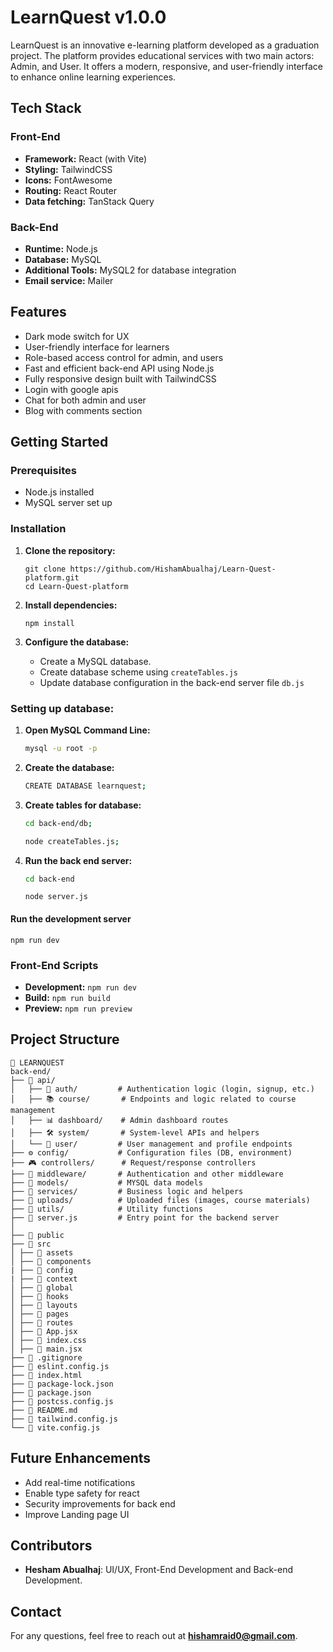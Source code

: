 # LearnQuest v1.0.0
LearnQuest is an innovative e-learning platform developed as a graduation project. The platform provides educational services with two main actors: Admin, and User. It offers a modern, responsive, and user-friendly interface to enhance online learning experiences.

## Tech Stack

### Front-End
- **Framework:** React (with Vite)
- **Styling:** TailwindCSS
- **Icons:** FontAwesome
- **Routing:** React Router
- **Data fetching:** TanStack Query

### Back-End
- **Runtime:** Node.js
- **Database:** MySQL
- **Additional Tools:** MySQL2 for database integration
- **Email service:** Mailer

## Features
- Dark mode switch for UX
- User-friendly interface for learners
- Role-based access control for admin, and users
- Fast and efficient back-end API using Node.js
- Fully responsive design built with TailwindCSS
- Login with google apis
- Chat for both admin and user
- Blog with comments section

## Getting Started

### Prerequisites
- Node.js installed
- MySQL server set up

### Installation

1. **Clone the repository:**
   ```
   git clone https://github.com/HishamAbualhaj/Learn-Quest-platform.git
   cd Learn-Quest-platform
   ```

2. **Install dependencies:**
   ```
   npm install
   ```

3. **Configure the database:**
   - Create a MySQL database.
   - Create database scheme using `createTables.js`
   - Update database configuration in the back-end server file `db.js` 

### **Setting up database:**   
1. **Open MySQL Command Line:**
    ```bash
    mysql -u root -p
    ```
2. **Create the database:**
    ```bash
    CREATE DATABASE learnquest;
    ```
3. **Create tables for database:**
    ```bash
    cd back-end/db;
    ```
    ```bash
    node createTables.js;
    ```
4. **Run the back end server:**
   ```bash
   cd back-end
   ```
   ```
   node server.js
   ```


#### Run the development server
```
npm run dev
```
### Front-End Scripts
- **Development:** `npm run dev`
- **Build:** `npm run build`
- **Preview:** `npm run preview`

## Project Structure
```
📂 LEARNQUEST
back-end/
├── 📡 api/
│   ├── 🔐 auth/         # Authentication logic (login, signup, etc.)
│   ├── 📚 course/       # Endpoints and logic related to course management
│   ├── 📊 dashboard/    # Admin dashboard routes
│   ├── 🛠️ system/       # System-level APIs and helpers
│   └── 👤 user/         # User management and profile endpoints
├── ⚙️ config/           # Configuration files (DB, environment)
├── 🎮 controllers/      # Request/response controllers
├── 🧱 middleware/       # Authentication and other middleware
├── 🧬 models/           # MYSQL data models
├── 🔁 services/         # Business logic and helpers
├── 📁 uploads/          # Uploaded files (images, course materials)
├── 🧰 utils/            # Utility functions
├── 🚀 server.js         # Entry point for the backend server
│
├── 📂 public
├── 📂 src
│ ├── 📂 assets
│ ├── 📂 components
| ├── 📂 config
| ├── 📂 context
│ ├── 📂 global
│ ├── 📂 hooks
│ ├── 📂 layouts
│ ├── 📂 pages
│ ├── 📂 routes
│ ├── 📄 App.jsx
│ ├── 📄 index.css
│ ├── 📄 main.jsx
├── 📄 .gitignore
├── 📄 eslint.config.js
├── 📄 index.html
├── 📄 package-lock.json
├── 📄 package.json
├── 📄 postcss.config.js
├── 📄 README.md
├── 📄 tailwind.config.js
└── 📄 vite.config.js
```

## Future Enhancements
- Add real-time notifications
- Enable type safety for react
- Security improvements for back end
- Improve Landing page UI 

## Contributors
- **Hesham Abualhaj**: UI/UX, Front-End Development and Back-end Development.



## Contact
For any questions, feel free to reach out at **hishamraid0@gmail.com**.
